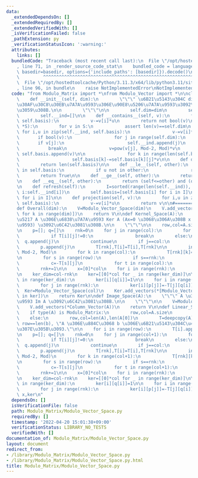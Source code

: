 ```yaml
---
data:
  _extendedDependsOn: []
  _extendedRequiredBy: []
  _extendedVerifiedWith: []
  _isVerificationFailed: false
  _pathExtension: py
  _verificationStatusIcon: ':warning:'
  attributes:
    links: []
  bundledCode: "Traceback (most recent call last):\n  File \"/opt/hostedtoolcache/Python/3.11.3/x64/lib/python3.11/site-packages/onlinejudge_verify/documentation/build.py\"\
    , line 71, in _render_source_code_stat\n    bundled_code = language.bundle(stat.path,\
    \ basedir=basedir, options={'include_paths': [basedir]}).decode()\n          \
    \         ^^^^^^^^^^^^^^^^^^^^^^^^^^^^^^^^^^^^^^^^^^^^^^^^^^^^^^^^^^^^^^^^^^^^^^^^^^^^^^^^^\n\
    \  File \"/opt/hostedtoolcache/Python/3.11.3/x64/lib/python3.11/site-packages/onlinejudge_verify/languages/python.py\"\
    , line 96, in bundle\n    raise NotImplementedError\nNotImplementedError\n"
  code: "from Modulo_Matrix import *\nfrom Modulo_Vector import *\n\nclass Modulo_Vector_Space:\n\
    \    def __init__(self, dim):\n        \"\"\" \u6B21\u5143\u304C dim \u306E\u30D9\
    \u30AF\u30C8\u30EB\u7A7A\u9593\u306E\u90E8\u5206\u7A7A\u9593\u3092\u751F\u6210\
    \u3059\u308B.\n\n        \"\"\"\n\n        self.dim=dim\n        self.basis=[]\n\
    \        self.__ind=[]\n\n    def __contains__(self, v):\n        for i,u in zip(self.__ind,\
    \ self.basis):\n            v-=v[i]*u\n        return not bool(v)\n\n    def add_vectors(self,\
    \ *S):\n        for v in S:\n            assert len(v)==self.dim\n           \
    \ for i,u in zip(self.__ind, self.basis):\n                v-=v[i]*u\n\n     \
    \       if bool(v):\n                for j in range(self.dim):\n             \
    \       if v[j]:\n                        self.__ind.append(j)\n             \
    \           break\n                v=pow(v[j], Mod-2, Mod)*v\n               \
    \ self.basis.append(v)\n\n                for k in range(len(self.basis)-1):\n\
    \                    self.basis[k]-=self.basis[k][j]*v\n\n    def dimension(self):\n\
    \        return len(self.basis)\n\n    def __le__(self, other):\n        for u\
    \ in self.basis:\n            if u not in other:\n                return False\n\
    \        return True\n\n    def __ge__(self, other):\n        return other<=self\n\
    \n    def __eq__(self, other):\n        return (self<=other) and (other<=self)\n\
    \n    def refresh(self):\n        I=sorted(range(len(self.__ind)), key=lambda\
    \ i:self.__ind[i])\n        self.basis=[self.basis[i] for i in I]\n        self.__ind=[self.__ind[i]\
    \ for i in I]\n\n    def projection(self, v):\n        for i,u in zip(self.__ind,\
    \ self.basis):\n            v-=v[i]*u\n        return v\n\n#====================\n\
    def Overall(dim):\n    V=Modulo_Vector_Space(dim)\n    V.add_vectors(*[Standard_Basis(dim,k)\
    \ for k in range(dim)])\n    return V\n\ndef Kernel_Space(A):\n    \"\"\" \u884C\
    \u5217 A \u306E\u6838\u7A7A\u9593 Ker A (Ax=0 \u3068\u306A\u308B x \u306E\u7A7A\
    \u9593) \u3092\u6C42\u3081\u308B.\n\n    \"\"\"\n\n    row,col=A.size\n    T=deepcopy(A.ele)\n\
    \n    p=[]; q=[]\n    rnk=0\n    for j in range(col):\n        for i in range(rnk,row):\n\
    \            if T[i][j]!=0:\n                break\n        else:\n          \
    \  q.append(j)\n            continue\n        if j==col:\n            return None\n\
    \        p.append(j)\n        T[rnk],T[i]=T[i],T[rnk]\n\n        inv=pow(T[rnk][j],\
    \ Mod-2, Mod)\n        for k in range(col):\n            T[rnk][k]=(inv*T[rnk][k])%Mod\n\
    \n        for s in range(row):\n            if s==rnk:\n                continue\n\
    \            c=-T[s][j]\n            for t in range(col):\n                T[s][t]=(T[s][t]+c*T[rnk][t])%Mod\n\
    \        rnk+=1\n\n    x=[0]*col\n    for i in range(rnk):\n        x[p[i]]=T[i][-1]\n\
    \n    ker_dim=col-rnk\n    ker=[[0]*col for _ in range(ker_dim)]\n\n    for i\
    \ in range(ker_dim):\n        ker[i][q[i]]=1\n\n    for i in range(ker_dim):\n\
    \        for j in range(rnk):\n            ker[i][p[j]]=-T[j][q[i]]%Mod\n\n  \
    \  Ker=Modulo_Vector_Space(col)\n    Ker.add_vectors(*[Modulo_Vector(v) for v\
    \ in ker])\n    return Ker\n\ndef Image_Space(A):\n    \"\"\" A \u306E\u50CF\u7A7A\
    \u9593 Im A \u3092\u6C42\u3081\u308B.\n\n    \"\"\"\n\n    V=Modulo_Vector_Space(A.row)\n\
    \    V.add_vectors(*Column_Vector(A))\n    return V\n\ndef Linear_System_Equations(A,b):\n\
    \    if type(A) is Modulo_Matrix:\n        row,col=A.size\n        T=deepcopy(A.ele)\n\
    \    else:\n        row,col=len(A),len(A[0])\n        T=deepcopy(A)\n\n    assert\
    \ row==len(b), \"A \u306E\u884C\u3068 b \u306E\u6B21\u5143\u304C\u4E00\u81F4\u3057\
    \u307E\u305B\u3093.\"\n\n    for i in range(row):\n        T[i].append(b[i])\n\
    \n    p=[]; q=[]\n    rnk=0\n    for j in range(col+1):\n        for i in range(rnk,row):\n\
    \            if T[i][j]!=0:\n                break\n        else:\n          \
    \  q.append(j)\n            continue\n        if j==col:\n            return None\n\
    \        p.append(j)\n        T[rnk],T[i]=T[i],T[rnk]\n\n        inv=pow(T[rnk][j],\
    \ Mod-2, Mod)\n        for k in range(col+1):\n            T[rnk][k]=(inv*T[rnk][k])%Mod\n\
    \n        for s in range(row):\n            if s==rnk:\n                continue\n\
    \            c=-T[s][j]\n            for t in range(col+1):\n                T[s][t]=(T[s][t]+c*T[rnk][t])%Mod\n\
    \        rnk+=1\n\n    x=[0]*col\n    for i in range(rnk):\n        x[p[i]]=T[i][-1]\n\
    \n    ker_dim=col-rnk\n    ker=[[0]*col for _ in range(ker_dim)]\n\n    for i\
    \ in range(ker_dim):\n        ker[i][q[i]]=1\n\n    for i in range(ker_dim):\n\
    \        for j in range(rnk):\n            ker[i][p[j]]=-T[j][q[i]]%Mod\n    return\
    \ x,ker\n"
  dependsOn: []
  isVerificationFile: false
  path: Modulo_Matrix/Modulo_Vector_Space.py
  requiredBy: []
  timestamp: '2022-04-20 15:01:38+09:00'
  verificationStatus: LIBRARY_NO_TESTS
  verifiedWith: []
documentation_of: Modulo_Matrix/Modulo_Vector_Space.py
layout: document
redirect_from:
- /library/Modulo_Matrix/Modulo_Vector_Space.py
- /library/Modulo_Matrix/Modulo_Vector_Space.py.html
title: Modulo_Matrix/Modulo_Vector_Space.py
---
```

